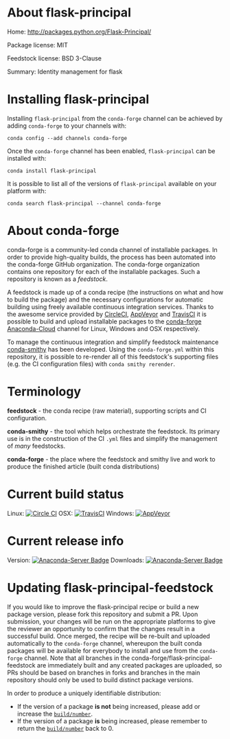 About flask-principal
=====================

Home: http://packages.python.org/Flask-Principal/

Package license: MIT

Feedstock license: BSD 3-Clause

Summary: Identity management for flask



Installing flask-principal
==========================

Installing `flask-principal` from the `conda-forge` channel can be achieved by adding `conda-forge` to your channels with:

```
conda config --add channels conda-forge
```

Once the `conda-forge` channel has been enabled, `flask-principal` can be installed with:

```
conda install flask-principal
```

It is possible to list all of the versions of `flask-principal` available on your platform with:

```
conda search flask-principal --channel conda-forge
```


About conda-forge
=================

conda-forge is a community-led conda channel of installable packages.
In order to provide high-quality builds, the process has been automated into the
conda-forge GitHub organization. The conda-forge organization contains one repository
for each of the installable packages. Such a repository is known as a *feedstock*.

A feedstock is made up of a conda recipe (the instructions on what and how to build
the package) and the necessary configurations for automatic building using freely
available continuous integration services. Thanks to the awesome service provided by
[CircleCI](https://circleci.com/), [AppVeyor](http://www.appveyor.com/)
and [TravisCI](https://travis-ci.org/) it is possible to build and upload installable
packages to the [conda-forge](https://anaconda.org/conda-forge)
[Anaconda-Cloud](http://docs.anaconda.org/) channel for Linux, Windows and OSX respectively.

To manage the continuous integration and simplify feedstock maintenance
[conda-smithy](http://github.com/conda-forge/conda-smithy) has been developed.
Using the ``conda-forge.yml`` within this repository, it is possible to re-render all of
this feedstock's supporting files (e.g. the CI configuration files) with ``conda smithy rerender``.


Terminology
===========

**feedstock** - the conda recipe (raw material), supporting scripts and CI configuration.

**conda-smithy** - the tool which helps orchestrate the feedstock.
                   Its primary use is in the construction of the CI ``.yml`` files
                   and simplify the management of *many* feedstocks.

**conda-forge** - the place where the feedstock and smithy live and work to
                  produce the finished article (built conda distributions)

Current build status
====================

Linux: [![Circle CI](https://circleci.com/gh/conda-forge/flask-principal-feedstock.svg?style=shield)](https://circleci.com/gh/conda-forge/flask-principal-feedstock)
OSX: [![TravisCI](https://travis-ci.org/conda-forge/flask-principal-feedstock.svg?branch=master)](https://travis-ci.org/conda-forge/flask-principal-feedstock)
Windows: [![AppVeyor](https://ci.appveyor.com/api/projects/status/github/conda-forge/flask-principal-feedstock?svg=True)](https://ci.appveyor.com/project/conda-forge/flask-principal-feedstock/branch/master)

Current release info
====================
Version: [![Anaconda-Server Badge](https://anaconda.org/conda-forge/flask-principal/badges/version.svg)](https://anaconda.org/conda-forge/flask-principal)
Downloads: [![Anaconda-Server Badge](https://anaconda.org/conda-forge/flask-principal/badges/downloads.svg)](https://anaconda.org/conda-forge/flask-principal)


Updating flask-principal-feedstock
==================================

If you would like to improve the flask-principal recipe or build a new
package version, please fork this repository and submit a PR. Upon submission,
your changes will be run on the appropriate platforms to give the reviewer an
opportunity to confirm that the changes result in a successful build. Once
merged, the recipe will be re-built and uploaded automatically to the
`conda-forge` channel, whereupon the built conda packages will be available for
everybody to install and use from the `conda-forge` channel.
Note that all branches in the conda-forge/flask-principal-feedstock are
immediately built and any created packages are uploaded, so PRs should be based
on branches in forks and branches in the main repository should only be used to
build distinct package versions.

In order to produce a uniquely identifiable distribution:
 * If the version of a package **is not** being increased, please add or increase
   the [``build/number``](http://conda.pydata.org/docs/building/meta-yaml.html#build-number-and-string).
 * If the version of a package **is** being increased, please remember to return
   the [``build/number``](http://conda.pydata.org/docs/building/meta-yaml.html#build-number-and-string)
   back to 0.
